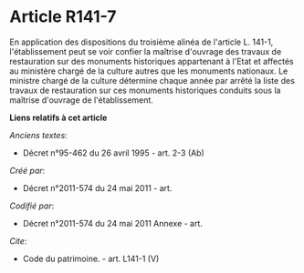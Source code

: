 # Article R141-7

En application des dispositions du troisième alinéa de l'article L. 141-1, l'établissement peut se voir confier la maîtrise
d'ouvrage des travaux de restauration sur des monuments historiques appartenant à l'Etat et affectés au ministère chargé de
la culture autres que les monuments nationaux. Le ministre chargé de la culture détermine chaque année par arrêté la liste
des travaux de restauration sur ces monuments historiques conduits sous la maîtrise d'ouvrage de l'établissement.

**Liens relatifs à cet article**

_Anciens textes_:

  - Décret n°95-462 du 26 avril 1995 - art. 2-3 (Ab)

_Créé par_:

  - Décret n°2011-574 du 24 mai 2011  - art.

_Codifié par_:

  - Décret n°2011-574 du 24 mai 2011 Annexe - art.

_Cite_:

  - Code du patrimoine. - art. L141-1 (V)
